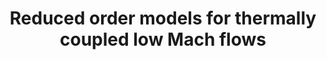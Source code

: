 ---
title: "Reduced order models for thermally coupled low Mach flows"
collection: publications
permalink: /publication/2019-reyes_codina-romthermal
paperurl: 'https://doi.org/10.1186/s40323-018-0122-7'
citation: 'R. Reyes, R. Codina, J. Baiges, S. Idelsohn. Reduced order models for thermally coupled low Mach flows. <i>Advanced Modeling and Simulation in Engineering Sciences.</i> 2019'
---